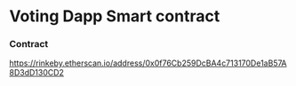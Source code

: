 # Voting Dapp Smart contract

### Contract
https://rinkeby.etherscan.io/address/0x0f76Cb259DcBA4c713170De1aB57A8D3dD130CD2
